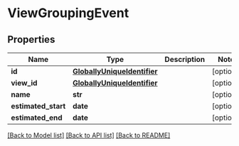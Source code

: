 # ViewGroupingEvent

## Properties
Name | Type | Description | Notes
------------ | ------------- | ------------- | -------------
**id** | [**GloballyUniqueIdentifier**](GloballyUniqueIdentifier.md) |  | [optional] 
**view_id** | [**GloballyUniqueIdentifier**](GloballyUniqueIdentifier.md) |  | [optional] 
**name** | **str** |  | [optional] 
**estimated_start** | **date** |  | [optional] 
**estimated_end** | **date** |  | [optional] 

[[Back to Model list]](../README.md#documentation-for-models) [[Back to API list]](../README.md#documentation-for-api-endpoints) [[Back to README]](../README.md)

